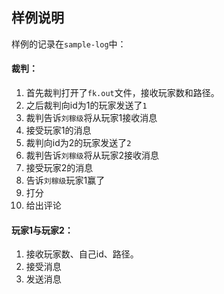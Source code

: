 ## 样例说明

样例的记录在`sample-log`中：

#### 裁判：

1. 首先裁判打开了`fk.out`文件，接收玩家数和路径。
2. 之后裁判向id为1的玩家发送了`1`
3. 裁判告诉`刘稼级`将从玩家1接收消息
4. 接受玩家1的消息
5. 裁判向id为2的玩家发送了`2`
6. 裁判告诉`刘稼级`将从玩家2接收消息
7. 接受玩家2的消息
8. 告诉`刘稼级`玩家1赢了
9. 打分
10. 给出评论

#### 玩家1与玩家2：

1. 接收玩家数、自己id、路径。
2. 接受消息
3. 发送消息